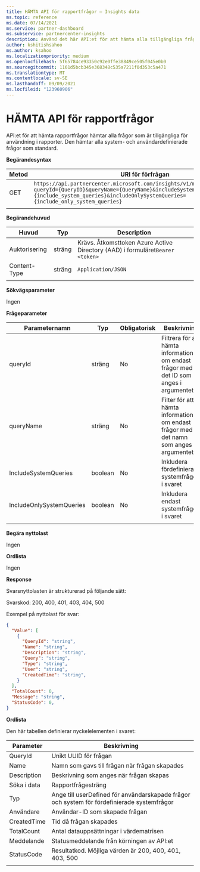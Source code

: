 ```yaml
---
title: HÄMTA API för rapportfrågor – Insights data
ms.topic: reference
ms.date: 07/14/2021
ms.service: partner-dashboard
ms.subservice: partnercenter-insights
description: Använd det här API:et för att hämta alla tillgängliga frågor som ska användas i rapport-API:et.
author: kshitishsahoo
ms.author: ksahoo
ms.localizationpriority: medium
ms.openlocfilehash: 5f65784ce93350c92e0ffe38849ce505f045e0b0
ms.sourcegitcommit: 1161d5bcb345e368348c535a7211f0d353c5a471
ms.translationtype: MT
ms.contentlocale: sv-SE
ms.lasthandoff: 09/09/2021
ms.locfileid: "123960906"
---
```

# <a name="get-report-queries-api"></a>HÄMTA API för rapportfrågor

API:et för att hämta rapportfrågor hämtar alla frågor som är tillgängliga för användning i rapporter. Den hämtar alla system- och användardefinierade frågor som standard.

**Begärandesyntax**

|    Metod    |    URI för förfrågan    |
|    ----    |    ----    |
|    GET    |    `https://api.partnercenter.microsoft.com/insights/v1/mpn/ScheduledQueries?queryId={QueryID}&queryName={QueryName}&includeSystemQueries={include_system_queries}&includeOnlySystemQueries={include_only_system_queries}`     |
|        |        |

**Begärandehuvud**

|    Huvud    |    Typ    |    Description    |
|    ----    |    ----    |    ----    |
|    Auktorisering    |    sträng    |    Krävs. Åtkomsttoken Azure Active Directory (AAD) i formuläret`Bearer <token>`    |
|    Content-Type    |    sträng    |    `Application/JSON`    |
|        |        |        |

**Sökvägsparameter**

Ingen

**Frågeparameter**

|    Parameternamn    |    Typ    |    Obligatorisk    |    Beskrivning    |
|    ----    |    ----    |    ----    |    ----    |
|    queryId     |    sträng     |    No    |    Filtrera för att hämta information om endast frågor med det ID som anges i argumentet     |
|    queryName     |    sträng     |    No    |    Filter för att hämta information om endast frågor med det namn som anges i argumentet     |
|    IncludeSystemQueries     |    boolean     |    No    |    Inkludera fördefinierade systemfrågor i svaret     |
|    IncludeOnlySystemQueries     |    boolean     |    No    |    Inkludera endast systemfrågor i svaret     |
|        |        |        |        |


**Begära nyttolast**

Ingen

**Ordlista**

Ingen

**Response**

Svarsnyttolasten är strukturerad på följande sätt:

Svarskod: 200, 400, 401, 403, 404, 500

Exempel på nyttolast för svar:

```json
{ 
  "Value": [ 
    { 
      "QueryId": "string", 
      "Name": "string", 
      "Description": "string", 
      "Query": "string", 
      "Type": "string", 
      "User": "string", 
      "CreatedTime": "string", 
    } 
  ], 
  "TotalCount": 0, 
  "Message": "string", 
  "StatusCode": 0, 
} 
```

**Ordlista**

Den här tabellen definierar nyckelelementen i svaret:

|    Parameter    |    Beskrivning    |
|    ----    |    ----    |
|    QueryId     |    Unikt UUID för frågan     |
|    Name     |    Namn som gavs till frågan när frågan skapades     |
|    Description     |    Beskrivning som anges när frågan skapas     |
|    Söka i data     |    Rapportfrågesträng     |
|    Typ     |    Ange till userDefined för användarskapade frågor och system för fördefinierade systemfrågor     |
|    Användare     |    Användar-ID som skapade frågan     |
|    CreatedTime     |    Tid då frågan skapades     |
|    TotalCount     |    Antal datauppsättningar i värdematrisen     |
|    Meddelande     |    Statusmeddelande från körningen av API:et     |
|    StatusCode     |    Resultatkod. Möjliga värden är 200, 400, 401, 403, 500     |
|        |        |
